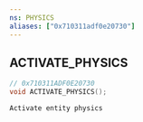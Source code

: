 ```yaml
---
ns: PHYSICS
aliases: ["0x710311adf0e20730"]
---
```

## ACTIVATE_PHYSICS

```c
// 0x710311ADF0E20730
void ACTIVATE_PHYSICS();
```

```
Activate entity physics
```

